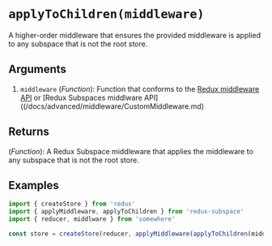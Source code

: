 # `applyToChildren(middleware)`

A higher-order middleware that ensures the provided middleware is applied to any subspace that is not the root store.

## Arguments

1. `middleware` (_Function_): Function that conforms to the [Redux middleware API](http://redux.js.org/docs/api/applyMiddleware.html#arguments) or [Redux Subspaces middlware API]((/docs/advanced/middleware/CustomMiddleware.md)

## Returns

(_Function_): A Redux Subspace middleware that applies the middleware to any subspace that is not the root store.

## Examples

```javascript
import { createStore } from 'redux'
import { applyMiddleware, applyToChildren } from 'redux-subspace'
import { reducer, middlware } from 'somewhere'

const store = createStore(reducer, applyMiddleware(applyToChildren(middlware)))
```
